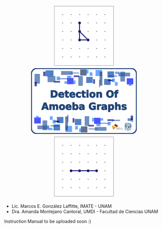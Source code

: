 <p align="center">
  <img src="./6_Readme_Pics/C3.gif" width="200"/><img src="./6_Readme_Pics/RepoTitle.png" width="335"/><img src="./6_Readme_Pics/P4.gif" width="200"/>
</p>




- Lic. Marcos E. González Laffitte, IMATE - UNAM
- Dra. Amanda Montejano Cantoral, UMDI - Facultad de Ciencias UNAM



Instruction Manual to be uploaded soon :)